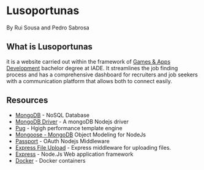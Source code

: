 # Lusoportunas
By Rui Sousa and Pedro Sabrosa


## What is Lusoportunas

it is a website carried out within the framework of [Games & Apps Development](https://www.iade.europeia.pt/en/courses/undergraduate/global-bachelor/games-and-apps-development) bachelor degree at IADE. It streamlines the job finding process and has a comprehensive dashboard for recruiters and job seekers with a communication platform that allows both to connect easily.


## Resources

* [MongoDB](https://mongodb.com) - NoSQL Database
* [MongoDB Driver](https://www.npmjs.com/package/mongodb) - A mongoDB Nodejs driver
* [Pug](https://www.npmjs.com/package/pug) - Hgigh performance template engine
* [Mongoose - MongoDB](https://mongoosejs.com) Object Modeling for NodeJs
* [Passport](https://passportjs.org) - OAuth Nodejs Middleware
* [Express File Upload](https://expressjs.com) - Express middleware for uploading files.
* [Express](https://expressjs.com) - Node.Js Web application framework
* [Docker](https://docker.com) - Docker containers

